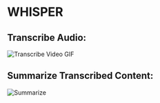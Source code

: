 # WHISPER

## Transcribe Audio:
<img src="assets/transcribe_video.gif" alt="Transcribe Video GIF">


## Summarize Transcribed Content:
![Summarize](assets/summarize.gif)

